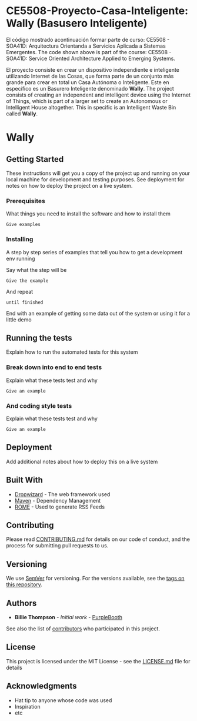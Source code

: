 # CE5508-Proyecto-Casa-Inteligente: Wally (Basusero Inteligente)

El código mostrado acontinuación formar parte de curso: CE5508 - SOA41D: Arquitectura Orientanda a Servicios Aplicada a Sistemas Emergentes.
The code shown above is part of the course: CE5508 - SOA41D: Service Oriented Architecture Applied to Emerging Systems.

El proyecto consiste en crear un dispositivo independiente e inteligente utilizando Internet de las Cosas, que forma parte de un conjunto más grande para crear en total un Casa Autónoma o Inteligente. Este en específico es un Basurero Inteligente denominado **Wally**.
The project consists of creating an independent and intelligent device using the Internet of Things, which is part of a larger set to create an Autonomous or Intelligent House altogether. This in specific is an Intelligent Waste Bin called **Wally**.

# Wally

## Getting Started

These instructions will get you a copy of the project up and running on your local machine for development and testing purposes. See deployment for notes on how to deploy the project on a live system.

### Prerequisites

What things you need to install the software and how to install them

```
Give examples
```

### Installing

A step by step series of examples that tell you how to get a development env running

Say what the step will be

```
Give the example
```

And repeat

```
until finished
```

End with an example of getting some data out of the system or using it for a little demo

## Running the tests

Explain how to run the automated tests for this system

### Break down into end to end tests

Explain what these tests test and why

```
Give an example
```

### And coding style tests

Explain what these tests test and why

```
Give an example
```

## Deployment

Add additional notes about how to deploy this on a live system

## Built With

- [Dropwizard](http://www.dropwizard.io/1.0.2/docs/) - The web framework used
- [Maven](https://maven.apache.org/) - Dependency Management
- [ROME](https://rometools.github.io/rome/) - Used to generate RSS Feeds

## Contributing

Please read [CONTRIBUTING.md](https://gist.github.com/PurpleBooth/b24679402957c63ec426) for details on our code of conduct, and the process for submitting pull requests to us.

## Versioning

We use [SemVer](http://semver.org/) for versioning. For the versions available, see the [tags on this repository](https://github.com/your/project/tags).

## Authors

- **Billie Thompson** - _Initial work_ - [PurpleBooth](https://github.com/PurpleBooth)

See also the list of [contributors](https://github.com/your/project/contributors) who participated in this project.

## License

This project is licensed under the MIT License - see the [LICENSE.md](LICENSE.md) file for details

## Acknowledgments

- Hat tip to anyone whose code was used
- Inspiration
- etc
